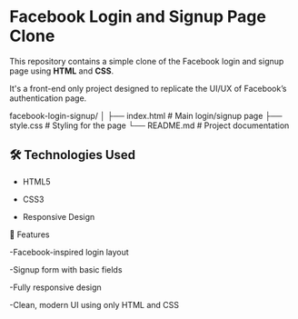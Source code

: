 # Facebook Login and Signup Page Clone

This repository contains a simple clone of the Facebook login and signup page using **HTML** and **CSS**. 

It's a front-end only project designed to replicate the UI/UX of Facebook’s authentication page.

facebook-login-signup/
│
├── index.html # Main login/signup page
├── style.css # Styling for the page
└── README.md # Project documentation

## 🛠️ Technologies Used

- HTML5

- CSS3

- Responsive Design

🎯 Features

-Facebook-inspired login layout

-Signup form with basic fields

-Fully responsive design 

-Clean, modern UI using only HTML and CSS
